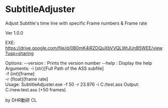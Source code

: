 SubtitleAdjuster
================

Adjust Subtitle's time line with specific Frame numbers &amp; Frame rate

Ver 1.0.0

EXE: https://drive.google.com/file/d/0B0mK4iRZOQuXbVVQLWtJUnB5WEE/view?usp=sharing


  Options:
    --version : Prints the version number
    --help    : Display the help
  Arguments:
    -i        {str}[Full Path of the ASS subfile]  
    -f        {int}[frame]                         
    -r  	    {float}[frame rate]                    
  Usage:
    SubtitleAdjuster.exe -f 50 -r 23.976 -i C:/test.ass
      Output:
        C:/new.test.ass    (+50 frames)

by DHR動研 CL
